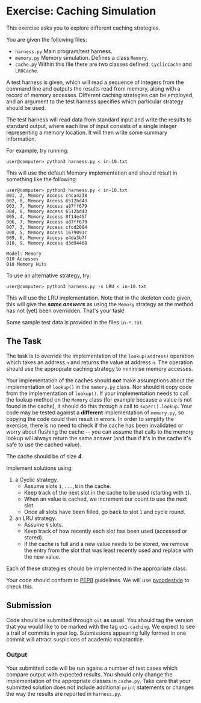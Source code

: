# Exercise: Caching Simulation

This exercise asks you to explore different caching strategies. 

You are given the following files:

* ```harness.py``` Main program/test harness.
* ```memory.py``` Memory simulation. Defines a class ```Memory```.
* ```cache.py``` Within this file there are two classes defined: ```CyclicCache``` and ```LRUCache```.

A test harness is given, which will read a sequence of integers from
the command line and outputs the results read from memory, along with
a record of memory accesses. Different caching strategies can be
employed, and an argument to the test harness specifies
which particular strategy should be used. 

The test harness will read data from standard input and write the
results to standard output, where each line of input consists of a
single integer representing a memory location. It will then write some
summary information.

For example, try running:

```
user@computer> python3 harness.py < in-10.txt
```

This will use the default Memory implementation and should result in
something like the following:

```
user@computer> python3 harness.py < in-10.txt 
001, 2, Memory Access c4ca4238
002, 8, Memory Access 6512bd43
003, 7, Memory Access a87ff679
004, 8, Memory Access 6512bd43
005, 4, Memory Access 8f14e45f
006, 7, Memory Access a87ff679
007, 3, Memory Access cfcd2084
008, 5, Memory Access 1679091c
009, 6, Memory Access e4da3b7f
010, 9, Memory Access d3d94468

Model: Memory
010 Accesses
010 Memory Hits
```

To use an alternative strategy, try:

```
user@computer> python3 harness.py -s LRU < in-10.txt
```

This will use the LRU implementation. Note that in the skeleton code
given, this will give the ***same answers*** as using the ```Memory```
strategy as the method has not (yet) been overridden. That's your
task!

Some sample test data is provided in the files ```in-*.txt```. 

## The Task

The task is to override the implementation of the
```lookup(address)``` operation which takes an address ```n``` and
returns the value at address ```n```. The operation should use the
approprate caching strategy to minimise memory accesses.

Your implementation of the caches should ***not*** make assumptions
about the implementation of ```lookup()``` in the ```memory.py```
class. Nor should it copy code from the implementation of
```lookup()```. If your implementation needs to call the lookup method
on the ```Memory``` class (for example because a value is not found in
the cache), it should do this through a call to
```super().lookup```. Your code may be tested against a **different**
implementation of ```memory.py```, so copying the code could then
result in errors. In order to simplify the exercise,
there is no need to check if the cache has been invalidated or worry
about flushing the cache -- you can assume that calls to the memory
lookup will always return the same answer (and thus if it's in the
cache it's safe to use the cached value). 

The cache should be of size ***4***.

Implement solutions using:

1. a Cyclic strategy.
   * Assume slots ```1,...,N``` in the cache.
   * Keep track of the next slot in the cache to be used (starting
     with ```1```).
   * When an value is cached, we increment our count to use the next
   slot.
   * Once all slots have been filled, go back to slot ```1``` and
     cycle round. 
2. an LRU strategy.
   * Assume ```N``` slots.
   * Keep track of how recently each slot has been used (accessed or stored).
   * If the cache is full and a new value needs to be stored, we
     remove the entry from the slot that was least recently used and replace with
     the new value.

Each of these strategies should be implemented in the appropriate
class.

Your code should conform to
[PEP8](https://www.python.org/dev/peps/pep-0008/) guidelines. We will
use [pycodestyle](https://pypi.org/project/pycodestyle/) to check
this. 

## Submission

Code should be submitted through ```git``` as usual. You should tag
the version that you would like to be marked with the tag
```ex1-caching```. We expect to see a trail of commits in your
log. Submissions appearing fully formed in one commit will attract suspicions
of academic malpractice. 

### Output

Your submitted code will be run agains a number of test cases which
compare output with expected results. You should only change the
implementation of the appropriate classes in ```cache.py```. Take care
that your submitted solution does not include additional ```print```
statements or changes the way the results are reported in
```harness.py```.
